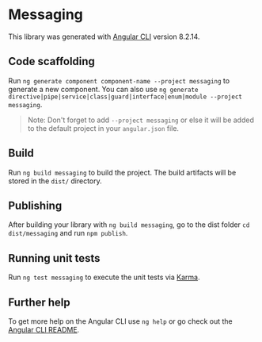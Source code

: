 # Messaging

This library was generated with [Angular CLI](https://github.com/angular/angular-cli) version 8.2.14.

## Code scaffolding

Run `ng generate component component-name --project messaging` to generate a new component. You can also use `ng generate directive|pipe|service|class|guard|interface|enum|module --project messaging`.
> Note: Don't forget to add `--project messaging` or else it will be added to the default project in your `angular.json` file. 

## Build

Run `ng build messaging` to build the project. The build artifacts will be stored in the `dist/` directory.

## Publishing

After building your library with `ng build messaging`, go to the dist folder `cd dist/messaging` and run `npm publish`.

## Running unit tests

Run `ng test messaging` to execute the unit tests via [Karma](https://karma-runner.github.io).

## Further help

To get more help on the Angular CLI use `ng help` or go check out the [Angular CLI README](https://github.com/angular/angular-cli/blob/master/README.md).
